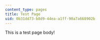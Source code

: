 ```yaml
---
content_type: pages
title: Test Page
uid: 0b31dd73-b8d9-44ea-a1ff-90a7a668902b
---
```

This is a test page body!